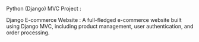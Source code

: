 Python (Django) MVC Project :

Django E-commerce Website :
A full-fledged e-commerce website built using Django MVC, including product management, user authentication, and order processing.
